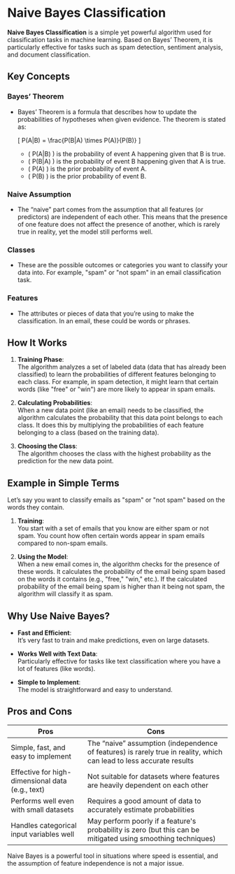 # Naive Bayes Classification

**Naive Bayes Classification** is a simple yet powerful algorithm used for classification tasks in machine learning. Based on Bayes’ Theorem, it is particularly effective for tasks such as spam detection, sentiment analysis, and document classification.

## Key Concepts

### Bayes’ Theorem
- Bayes’ Theorem is a formula that describes how to update the probabilities of hypotheses when given evidence. The theorem is stated as:

  \[
  P(A|B) = \frac{P(B|A) \times P(A)}{P(B)}
  \]

  - \( P(A|B) \) is the probability of event A happening given that B is true.
  - \( P(B|A) \) is the probability of event B happening given that A is true.
  - \( P(A) \) is the prior probability of event A.
  - \( P(B) \) is the prior probability of event B.

### Naive Assumption
- The “naive” part comes from the assumption that all features (or predictors) are independent of each other. This means that the presence of one feature does not affect the presence of another, which is rarely true in reality, yet the model still performs well.

### Classes
- These are the possible outcomes or categories you want to classify your data into. For example, "spam" or "not spam" in an email classification task.

### Features
- The attributes or pieces of data that you’re using to make the classification. In an email, these could be words or phrases.

## How It Works

1. **Training Phase**:  
   The algorithm analyzes a set of labeled data (data that has already been classified) to learn the probabilities of different features belonging to each class. For example, in spam detection, it might learn that certain words (like "free" or "win") are more likely to appear in spam emails.

2. **Calculating Probabilities**:  
   When a new data point (like an email) needs to be classified, the algorithm calculates the probability that this data point belongs to each class. It does this by multiplying the probabilities of each feature belonging to a class (based on the training data).

3. **Choosing the Class**:  
   The algorithm chooses the class with the highest probability as the prediction for the new data point.

## Example in Simple Terms

Let’s say you want to classify emails as "spam" or "not spam" based on the words they contain.

1. **Training**:  
   You start with a set of emails that you know are either spam or not spam. You count how often certain words appear in spam emails compared to non-spam emails.

2. **Using the Model**:  
   When a new email comes in, the algorithm checks for the presence of these words. It calculates the probability of the email being spam based on the words it contains (e.g., "free," "win," etc.). If the calculated probability of the email being spam is higher than it being not spam, the algorithm will classify it as spam.

## Why Use Naive Bayes?

- **Fast and Efficient**:  
  It’s very fast to train and make predictions, even on large datasets.

- **Works Well with Text Data**:  
  Particularly effective for tasks like text classification where you have a lot of features (like words).

- **Simple to Implement**:  
  The model is straightforward and easy to understand.

## Pros and Cons

| **Pros**                                        | **Cons**                                        |
|-------------------------------------------------|-------------------------------------------------|
| Simple, fast, and easy to implement             | The “naive” assumption (independence of features) is rarely true in reality, which can lead to less accurate results |
| Effective for high-dimensional data (e.g., text)| Not suitable for datasets where features are heavily dependent on each other |
| Performs well even with small datasets          | Requires a good amount of data to accurately estimate probabilities |
| Handles categorical input variables well        | May perform poorly if a feature's probability is zero (but this can be mitigated using smoothing techniques) |

Naive Bayes is a powerful tool in situations where speed is essential, and the assumption of feature independence is not a major issue.
